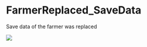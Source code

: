 # FarmerReplaced_SaveData

Save data of the farmer was replaced

[<img src="https://img.shields.io/badge/GodGame-The_Farmer_Was_Replaced-gold.svg">](https://www.metaroot.ch/press-kit/the-farmer-was-replaced)

